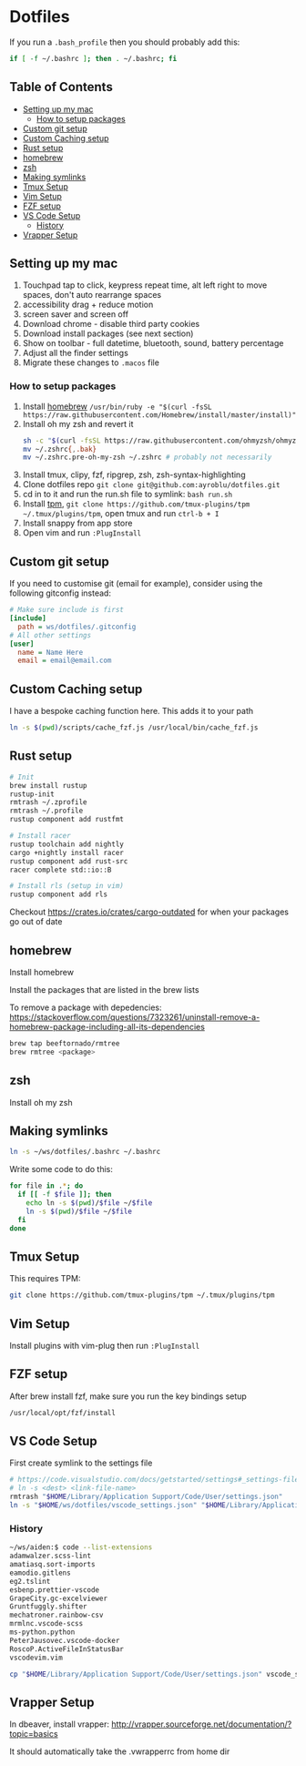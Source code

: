 Dotfiles
========

If you run a `.bash_profile` then you should probably add this:

```bash
if [ -f ~/.bashrc ]; then . ~/.bashrc; fi
```

Table of Contents
-----------------
<!-- vim-markdown-toc GFM -->

- [Setting up my mac](#setting-up-my-mac)
  - [How to setup packages](#how-to-setup-packages)
- [Custom git setup](#custom-git-setup)
- [Custom Caching setup](#custom-caching-setup)
- [Rust setup](#rust-setup)
- [homebrew](#homebrew)
- [zsh](#zsh)
- [Making symlinks](#making-symlinks)
- [Tmux Setup](#tmux-setup)
- [Vim Setup](#vim-setup)
- [FZF setup](#fzf-setup)
- [VS Code Setup](#vs-code-setup)
  - [History](#history)
- [Vrapper Setup](#vrapper-setup)

<!-- vim-markdown-toc -->

Setting up my mac
-----------------
1. Touchpad tap to click, keypress repeat time, alt left right to move spaces, don't auto rearrange spaces
2. accessibility drag + reduce motion
3. screen saver and screen off
4. Download chrome - disable third party cookies
5. Download install packages (see next section)
6. Show on toolbar - full datetime, bluetooth, sound, battery percentage
7. Adjust all the finder settings
8. Migrate these changes to `.macos` file

### How to setup packages
1. Install [homebrew](https://brew.sh/) `/usr/bin/ruby -e "$(curl -fsSL https://raw.githubusercontent.com/Homebrew/install/master/install)"`
2. Install oh my zsh and revert it
    ```bash
    sh -c "$(curl -fsSL https://raw.githubusercontent.com/ohmyzsh/ohmyzsh/master/tools/install.sh)"
    mv ~/.zshrc{,.bak}
    mv ~/.zshrc.pre-oh-my-zsh ~/.zshrc # probably not necessarily
    ```
3. Install tmux, clipy, fzf, ripgrep, zsh, zsh-syntax-highlighting
4. Clone dotfiles repo `git clone git@github.com:ayroblu/dotfiles.git`
5. cd in to it and run the run.sh file to symlink: `bash run.sh`
6. Install [tpm](https://github.com/tmux-plugins/tpm), `git clone https://github.com/tmux-plugins/tpm ~/.tmux/plugins/tpm`, open tmux and run `ctrl-b + I`
7. Install snappy from app store
8. Open vim and run `:PlugInstall`

Custom git setup
----------------
If you need to customise git (email for example), consider using the following gitconfig instead:

```ini
# Make sure include is first
[include]
  path = ws/dotfiles/.gitconfig
# All other settings
[user]
  name = Name Here
  email = email@email.com
```

Custom Caching setup
--------------------
I have a bespoke caching function here. This adds it to your path

```bash
ln -s $(pwd)/scripts/cache_fzf.js /usr/local/bin/cache_fzf.js
```

Rust setup
----------
```bash
# Init
brew install rustup
rustup-init
rmtrash ~/.zprofile
rmtrash ~/.profile
rustup component add rustfmt

# Install racer
rustup toolchain add nightly
cargo +nightly install racer
rustup component add rust-src
racer complete std::io::B

# Install rls (setup in vim)
rustup component add rls
```

Checkout https://crates.io/crates/cargo-outdated for when your packages go out of date

homebrew
--------
Install homebrew

Install the packages that are listed in the brew lists

To remove a package with depedencies:
https://stackoverflow.com/questions/7323261/uninstall-remove-a-homebrew-package-including-all-its-dependencies

```bash
brew tap beeftornado/rmtree
brew rmtree <package>
```

zsh
---
Install oh my zsh

Making symlinks
---------------
```bash
ln -s ~/ws/dotfiles/.bashrc ~/.bashrc
```

Write some code to do this:
```bash
for file in .*; do
  if [[ -f $file ]]; then
    echo ln -s $(pwd)/$file ~/$file
    ln -s $(pwd)/$file ~/$file
  fi
done
```

Tmux Setup
----------
This requires TPM:

```bash
git clone https://github.com/tmux-plugins/tpm ~/.tmux/plugins/tpm
```

Vim Setup
---------
Install plugins with vim-plug then run `:PlugInstall`

FZF setup
---------
After brew install fzf, make sure you run the key bindings setup

```bash
/usr/local/opt/fzf/install
```

VS Code Setup
-------------
First create symlink to the settings file
```bash
# https://code.visualstudio.com/docs/getstarted/settings#_settings-file-locations
# ln -s <dest> <link-file-name>
rmtrash "$HOME/Library/Application Support/Code/User/settings.json"
ln -s "$HOME/ws/dotfiles/vscode_settings.json" "$HOME/Library/Application Support/Code/User/settings.json"
```

### History

```bash
~/ws/aiden:$ code --list-extensions
adamwalzer.scss-lint
amatiasq.sort-imports
eamodio.gitlens
eg2.tslint
esbenp.prettier-vscode
GrapeCity.gc-excelviewer
Gruntfuggly.shifter
mechatroner.rainbow-csv
mrmlnc.vscode-scss
ms-python.python
PeterJausovec.vscode-docker
RoscoP.ActiveFileInStatusBar
vscodevim.vim
```

```sh
cp "$HOME/Library/Application Support/Code/User/settings.json" vscode_settings.json
```

Vrapper Setup
-------------
In dbeaver, install vrapper: http://vrapper.sourceforge.net/documentation/?topic=basics

It should automatically take the .vwrapperrc from home dir
